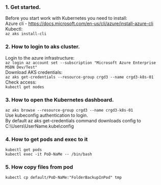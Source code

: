 ### 1. Get started.
Before you start work with Kubernetes you need to install:  
Azure cli - https://docs.microsoft.com/en-us/cli/azure/install-azure-cli  
Kubectl:  
  `az aks install-cli`

### 2. How to login to aks cluster.
  Login to the azure infrastructure:  
  `az login
  az account set --subscription "Microsoft Azure Enterprise MSDN Dev/Test"`  
  Download AKS credentials:  
  `az aks get-credentials --resource-group crgd3 --name crgd3-k8s-01`  
  Check access:  
  `kubectl get nodes`

### 3. How to open the Kubernetes dashboard.
  `az aks browse --resource-group crgd3 --name crgd3-k8s-01`  
  Use kubeconfig authentication to login.  
  By default az aks get-credentials command downloads config to C:\Users\UserName\.kube\config  

### 4. How to get pods and exec to it
  `kubectl get pods`  
  `kubectl exec -it PoD-NaMe -- /bin/bash`  
  
### 5. How copy files from pod
  `kubectl cp default/PoD-NaMe:"FolderBackupInPod" tmp`
